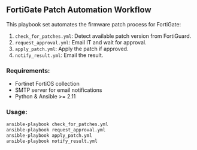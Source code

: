 ## FortiGate Patch Automation Workflow

This playbook set automates the firmware patch process for FortiGate:

1. `check_for_patches.yml`: Detect available patch version from FortiGuard.
2. `request_approval.yml`: Email IT and wait for approval.
3. `apply_patch.yml`: Apply the patch if approved.
4. `notify_result.yml`: Email the result.

### Requirements:
- Fortinet FortiOS collection
- SMTP server for email notifications
- Python & Ansible >= 2.11

### Usage:
```bash
ansible-playbook check_for_patches.yml
ansible-playbook request_approval.yml
ansible-playbook apply_patch.yml
ansible-playbook notify_result.yml
```
